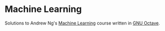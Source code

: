 # Machine Learning

Solutions to Andrew Ng's [Machine Learning](https://www.coursera.org/learn/machine-learning) course written in [GNU Octave](https://www.gnu.org/software/octave/).

